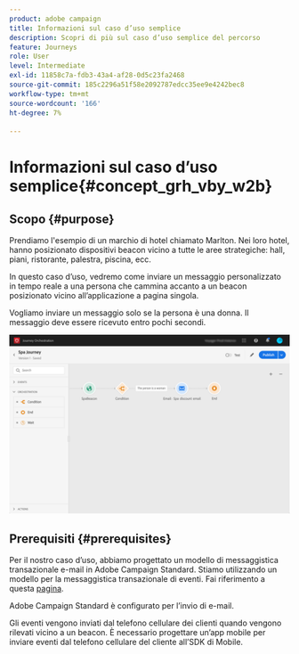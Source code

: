```yaml
---
product: adobe campaign
title: Informazioni sul caso d’uso semplice
description: Scopri di più sul caso d’uso semplice del percorso
feature: Journeys
role: User
level: Intermediate
exl-id: 11858c7a-fdb3-43a4-af28-0d5c23fa2468
source-git-commit: 185c2296a51f58e2092787edcc35ee9e4242bec8
workflow-type: tm+mt
source-wordcount: '166'
ht-degree: 7%

---
```


# Informazioni sul caso d’uso semplice{#concept_grh_vby_w2b}

## Scopo {#purpose}

Prendiamo l&#39;esempio di un marchio di hotel chiamato Marlton. Nei loro hotel, hanno posizionato dispositivi beacon vicino a tutte le aree strategiche: hall, piani, ristorante, palestra, piscina, ecc.

In questo caso d’uso, vedremo come inviare un messaggio personalizzato in tempo reale a una persona che cammina accanto a un beacon posizionato vicino all’applicazione a pagina singola.

Vogliamo inviare un messaggio solo se la persona è una donna. Il messaggio deve essere ricevuto entro pochi secondi.

![](../assets/journeyuc1_16.png)

## Prerequisiti {#prerequisites}

Per il nostro caso d’uso, abbiamo progettato un modello di messaggistica transazionale e-mail in Adobe Campaign Standard. Stiamo utilizzando un modello per la messaggistica transazionale di eventi. Fai riferimento a questa [pagina](https://experienceleague.adobe.com/docs/campaign-standard/using/communication-channels/transactional-messaging/getting-started-with-transactional-msg.html?lang=it).

Adobe Campaign Standard è configurato per l’invio di e-mail.

Gli eventi vengono inviati dal telefono cellulare dei clienti quando vengono rilevati vicino a un beacon. È necessario progettare un’app mobile per inviare eventi dal telefono cellulare del cliente all’SDK di Mobile.
